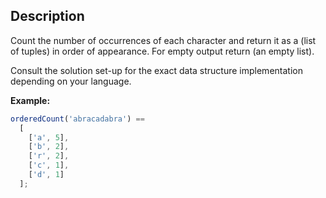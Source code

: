 ## Description

Count the number of occurrences of each character and return it as a (list of tuples) in order of appearance. For empty output return (an empty list).

Consult the solution set-up for the exact data structure implementation depending on your language.

**Example:**

```ts
orderedCount('abracadabra') ==
  [
    ['a', 5],
    ['b', 2],
    ['r', 2],
    ['c', 1],
    ['d', 1]
  ];
```
